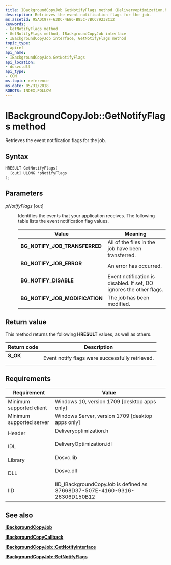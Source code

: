 ```yaml
---
title: IBackgroundCopyJob GetNotifyFlags method (Deliveryoptimization.h)
description: Retrieves the event notification flags for the job.
ms.assetid: 95ADC97F-63DC-4EB6-B85C-7BCC79238C12
keywords:
- GetNotifyFlags method
- GetNotifyFlags method, IBackgroundCopyJob interface
- IBackgroundCopyJob interface, GetNotifyFlags method
topic_type:
- apiref
api_name:
- IBackgroundCopyJob.GetNotifyFlags
api_location:
- dosvc.dll
api_type:
- COM
ms.topic: reference
ms.date: 05/31/2018
ROBOTS: INDEX,FOLLOW
---
```


# IBackgroundCopyJob::GetNotifyFlags method

Retrieves the event notification flags for the job.

## Syntax


```C++
HRESULT GetNotifyFlags(
  [out] ULONG *pNotifyFlags
);
```



## Parameters

<dl> <dt>

*pNotifyFlags* \[out\]
</dt> <dd>

Identifies the events that your application receives. The following table lists the event notification flag values.



| Value                                                                                                                                                                                                  | Meaning                                                                        |
|--------------------------------------------------------------------------------------------------------------------------------------------------------------------------------------------------------|--------------------------------------------------------------------------------|
| <span id="BG_NOTIFY_JOB_TRANSFERRED"></span><span id="bg_notify_job_transferred"></span><dl> <dt>**BG_NOTIFY_JOB_TRANSFERRED**</dt> </dl>    | All of the files in the job have been transferred.<br/>                  |
| <span id="BG_NOTIFY_JOB_ERROR"></span><span id="bg_notify_job_error"></span><dl> <dt>**BG_NOTIFY_JOB_ERROR**</dt> </dl>                      | An error has occurred.<br/>                                              |
| <span id="BG_NOTIFY_DISABLE"></span><span id="bg_notify_disable"></span><dl> <dt>**BG_NOTIFY_DISABLE**</dt> </dl>                             | Event notification is disabled. If set, DO ignores the other flags.<br/> |
| <span id="BG_NOTIFY_JOB_MODIFICATION"></span><span id="bg_notify_job_modification"></span><dl> <dt>**BG_NOTIFY_JOB_MODIFICATION**</dt> </dl> | The job has been modified.<br/>                                          |



 

</dd> </dl>

## Return value

This method returns the following **HRESULT** values, as well as others.



| Return code                                                                              | Description                                                |
|------------------------------------------------------------------------------------------|------------------------------------------------------------|
| <dl> <dt>****S_OK****</dt> </dl> | Event notify flags were successfully retrieved.<br/> |



 

## Requirements



| Requirement | Value |
|-------------------------------------|-----------------------------------------------------------------------------------------------------|
| Minimum supported client<br/> | Windows 10, version 1709 \[desktop apps only\]<br/>                                           |
| Minimum supported server<br/> | Windows Server, version 1709 \[desktop apps only\]<br/>                                       |
| Header<br/>                   | <dl> <dt>Deliveryoptimization.h</dt> </dl>   |
| IDL<br/>                      | <dl> <dt>DeliveryOptimization.idl</dt> </dl> |
| Library<br/>                  | <dl> <dt>Dosvc.lib</dt> </dl>                |
| DLL<br/>                      | <dl> <dt>Dosvc.dll</dt> </dl>                |
| IID<br/>                      | IID_IBackgroundCopyJob is defined as 37668D37-507E-4160-9316-26306D150B12<br/>               |



## See also

<dl> <dt>

[**IBackgroundCopyJob**](ibackgroundcopyjob-.md)
</dt> <dt>

[**IBackgroundCopyCallback**](ibackgroundcopycallback.md)
</dt> <dt>

[**IBackgroundCopyJob::GetNotifyInterface**](ibackgroundcopyjob-getnotifyinterface.md)
</dt> <dt>

[**IBackgroundCopyJob::SetNotifyFlags**](ibackgroundcopyjob-setnotifyflags.md)
</dt> </dl>

 

 





